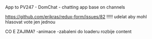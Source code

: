 App to PV247 - DomChat - chatting app base on channels

https://github.com/erikras/redux-form/issues/82
!!!!!
udelat aby mohl hlasovat vote jen jednou






CO E ZAJIMA?
-animace
-zabaleni do loaderu rozbije content
